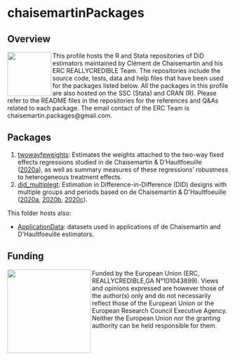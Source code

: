 # chaisemartinPackages
## Overview
<img align = "left" src='https://github.com/chaisemartinPackages/chaisemartinPackages/assets/125619230/4f291158-26c6-4e32-a2e4-d76e02a58249' width='100'/> 
This profile hosts the R and Stata repositories of DiD estimators maintained by Clément de Chaisemartin and his ERC REALLYCREDIBLE Team. 
The repositories include the source code, tests, data and help files that have been used for the packages listed below. 
All the packages in this profile are also hosted on the SSC (Stata) and CRAN (R).  
Please refer to the README files in the repositories for the references and Q&As related to each package.
The email contact of the ERC Team is chaisemartin.packages@gmail.com.

## Packages
1. [twowayfeweights](https://github.com/chaisemartinPackages/twowayfeweights.git): Estimates the weights attached to the two-way fixed effects regressions studied in de Chaisemartin & D’Haultfoeuille ([2020a](https://www.aeaweb.org/articles?id=10.1257/aer.20181169)), as well as summary measures of these regressions’ robustness to heterogeneous treatment effects.
2. [did_multiplegt](https://github.com/chaisemartinPackages/did_multiplegt.git): Estimation in Difference-in-Difference (DID) designs with multiple groups and periods based on de Chaisemartin & D'Haultfoeuille ([2020a](https://www.aeaweb.org/articles?id=10.1257/aer.20181169), [2020b](https://papers.ssrn.com/sol3/papers.cfm?abstract_id=3731856), [2020c](https://papers.ssrn.com/sol3/papers.cfm?abstract_id=3751060)).

This folder hosts also:
+ [ApplicationData](https://github.com/chaisemartinPackages/ApplicationData.git): datasets used in applications of de Chaisemartin and D'Haultfoeuille estimators.

## Funding

<img align = "left" src ='https://github.com/chaisemartinPackages/chaisemartinPackages/assets/125619230/099170e6-178a-43df-80fc-6233e7720d7d' width = '190'/> Funded by the European Union (ERC, REALLYCREDIBLE,GA N°101043899). Views and opinions expressed are however those of the author(s) only and do not necessarily reflect those of the European Union or the European Research Council Executive Agency. Neither the European Union nor the granting authority can be held responsible for them.







